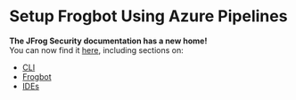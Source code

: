 # Setup Frogbot Using Azure Pipelines

**The JFrog Security documentation has a new home!**\
You can now find it [here](https://jfrog.com/help/p/security-home), including sections on:

* [CLI](https://jfrog.com/help/r/jfrog-security-user-guide/developers/cli)
* [Frogbot](https://jfrog.com/help/r/jfrog-security-user-guide/developers/frogbot)
* [IDEs](https://jfrog.com/help/r/jfrog-security-user-guide/developers/ides)
